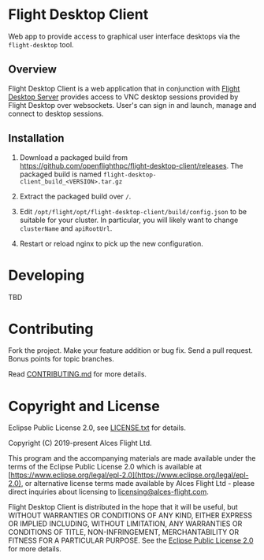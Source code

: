 # Flight Desktop Client

Web app to provide access to graphical user interface desktops via the
`flight-desktop` tool.

## Overview

Flight Desktop Client is a web application that in conjunction with [Flight
Desktop Server](https://github.com/openflighthpc/flight-desktop-server)
provides access to VNC desktop sessions provided by Flight Desktop over
websockets.  User's can sign in and launch, manage and connect to desktop
sessions.

## Installation

 1. Download a packaged build from
    https://github.com/openflighthpc/flight-desktop-client/releases.  The
    packaged build is named `flight-desktop-client_build_<VERSION>.tar.gz`

 2. Extract the packaged build over `/`.

 3. Edit `/opt/flight/opt/flight-desktop-client/build/config.json` to be
    suitable for your cluster.  In particular, you will likely want to change
    `clusterName` and `apiRootUrl`.

 4. Restart or reload nginx to pick up the new configuration.


# Developing

TBD


# Contributing

Fork the project. Make your feature addition or bug fix. Send a pull
request. Bonus points for topic branches.

Read [CONTRIBUTING.md](CONTRIBUTING.md) for more details.

# Copyright and License

Eclipse Public License 2.0, see [LICENSE.txt](LICENSE.txt) for details.

Copyright (C) 2019-present Alces Flight Ltd.

This program and the accompanying materials are made available under
the terms of the Eclipse Public License 2.0 which is available at
[https://www.eclipse.org/legal/epl-2.0](https://www.eclipse.org/legal/epl-2.0),
or alternative license terms made available by Alces Flight Ltd -
please direct inquiries about licensing to
[licensing@alces-flight.com](mailto:licensing@alces-flight.com).

Flight Desktop Client is distributed in the hope that it will be
useful, but WITHOUT WARRANTIES OR CONDITIONS OF ANY KIND, EITHER
EXPRESS OR IMPLIED INCLUDING, WITHOUT LIMITATION, ANY WARRANTIES OR
CONDITIONS OF TITLE, NON-INFRINGEMENT, MERCHANTABILITY OR FITNESS FOR
A PARTICULAR PURPOSE. See the [Eclipse Public License 2.0](https://opensource.org/licenses/EPL-2.0) for more
details.
